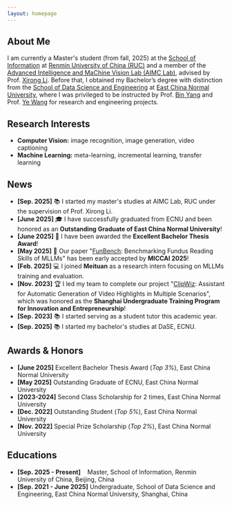 ```yaml
---
layout: homepage
---
```


## About Me

I am currently a Master's student (from fall, 2025) at the [School of Information](http://info.ruc.edu.cn/) at [Renmin University of China (RUC)](https://www.ruc.edu.cn/) and a member of the [Advanced Intelligence and MaChine Vision Lab (AIMC Lab)](https://ruc-aimc-lab.github.io/aboutme/), advised by Prof. [Xirong Li](https://lixirong.net/). Before that, I obtained my Bachelor’s degree with distinction from the [School of Data Science and Engineering](https://dase.ecnu.edu.cn/) at [East China Normal University](https://www.ecnu.edu.cn/), where I was privileged to be instructed by Prof. [Bin Yang](https://binyangdk.github.io/) and Prof. [Ye Wang](https://dase.ecnu.edu.cn/37/67/c41776a538471/page.htm) for research and engineering projects.

## Research Interests

- **Computer Vision:** image recognition, image generation, video captioning
- **Machine Learning:** meta-learning, incremental learning, transfer learning

## News

- **[Sep. 2025]** 📚 I started my master's studies at AIMC Lab, RUC under the supervision of Prof. Xirong Li.
- **[June 2025]** 🎓 I have successfully graduated from ECNU and been honored as an **Outstanding Graduate of East China Normal University**!
- **[June 2025]** 📑 I have been awarded the **Excellent Bachelor Thesis Award**!
- **[May 2025]** 📑 Our paper "[FunBench](https://arxiv.org/abs/2503.00901): Benchmarking Fundus Reading Skills of MLLMs" has been early accepted by **MICCAI 2025**!
- **[Feb. 2025]** 💻 I joined **Meituan** as a research intern focusing on MLLMs training and evaluation.
- **[Nov. 2023]** 🏆 I led my team to complete our project "[ClipWiz](https://github.com/KaihengQian/ClipWiz): Assistant for Automatic Generation of Video Highlights in Multiple Scenarios", which was honored as the **Shanghai Undergraduate Training Program for Innovation and Entrepreneurship**!
- **[Sep. 2023]** 📚 I started serving as a student tutor this academic year.
- **[Sep. 2025]** 📚 I started my bachelor's studies at DaSE, ECNU.

<!--
{% include_relative _includes/publications.md %}
-->
<!--
## Internships

- **[Feb. 2025 - June 2025]** Research Intern, [M17, Meituan](https://tech.meituan.com/), Shanghai, China
- **[Oct. 2024 - Feb. 2025]** Research Assistant, [AIMC Lab, RUC](https://ruc-aimc-lab.github.io/aboutme/), Beijing, China
-->
## Awards & Honors

- **[June 2025]** Excellent Bachelor Thesis Award (*Top 3%*), East China Normal University
- **[May 2025]**  Outstanding Graduate of ECNU, East China Normal University
- **[2023-2024]** Second Class Scholarship for 2 times, East China Normal University
- **[Dec. 2022]** Outstanding Student (*Top 5%*), East China Normal University
- **[Nov. 2022]** Special Prize Scholarship (*Top 2%*), East China Normal University

## Educations

- **[Sep. 2025 - Present]**   &nbsp;&nbsp;&nbsp;Master, School of Information, Renmin University of China, Beijing, China
- **[Sep. 2021 - June 2025]** Undergraduate, School of Data Science and Engineering, East China Normal University, Shanghai, China

<!--
{% include_relative _includes/services.md %}
-->
